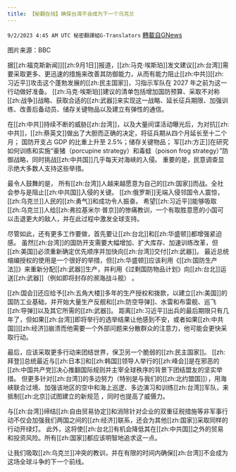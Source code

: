 ```yaml
---
title: 【秘翻在线】确保台湾不会成为下一个乌克兰
---
```

`9/2/2023 4:45 AM UTC 秘密翻譯組G-Translators` [轉載自GNews](https://gnews.org/articles/1633828)

图片来源：BBC

据[[zh:福克斯新闻]][[zh:9月1日]]报道，[[zh:马克·埃斯珀]]发文建议[[zh:台湾]]需要采取更多、更迅速的措施来改善其防御能力，从而有能力阻止[[zh:中共]][[zh:习近平]]攻击这个蓬勃发展的[[zh:民主国家]]，习指示军队在 2027 年之前为这一行动做好准备。 [[zh:马克·埃斯珀]]建议的清单包括增加国防预算、采取不对称[[zh:战争]]战略、获取合适的[[zh:武器]]来实现这一战略、延长征兵期限、加强训练、改善后备动员、储存关键物品以及建立有弹性的通信。

 在[[zh:中共]]持续不断的威胁[[zh:台湾]]，以及大量间谍活动曝光后，为对抗[[zh:中共]]，[[zh:蔡英文]]做出了大胆而正确的决定，将征兵期从四个月延长至十二个月； 国防开支占 GDP 的比重上升至 2.5%；储存关键物品； 军[[zh:方正]]在研究如何训练和实施“豪猪（porcupine strategy）和毒蛙（poison frog strategy）”防御战略，同时挑战[[zh:中共国]]几乎每天对海峡的入侵。 重要的是，民意调查显示绝大多数人支持这些举措。

最令人鼓舞的是， 所有[[zh:台湾]]人越来越愿意为自己的[[zh:国家]]而战。全社会参与是阻止[[zh:中共国]]入侵的关键。 [[zh:俄罗斯]]无端入侵邻国令人震惊，[[zh:乌克兰]]人民的[[zh:勇气]]和成功令人振奋。 希望[[zh:习近平]]能够吸取[[zh:乌克兰]]人给[[zh:弗拉基米尔·普京]]的惨痛教训，一个有取胜意愿的小国可以击退更大的敌人，并在此过程中激发全球支持。

 尽管如此，还有更多工作要做，首先要让[[zh:台北]]和[[zh:华盛顿]]都增强紧迫感。 虽然[[zh:台湾]]的国防开支需要大幅增加、扩大库存、加速训练改革，但[[zh:美国]]必须重新确定优先顺序并加快向[[zh:台湾]]交付[[zh:武器]]。 最近总统缩编授权的使用是一个很好的举措，但[[zh:华盛顿]]应该利用《[[zh:国防生产法]]》来重新分配[[zh:武器]]生产，并利用《过剩国防物品计划》向[[zh:台北]]运送[[zh:武器]]（例如即将封存的濒海战斗舰） 。

 [[zh:国会]]还应给予[[zh:五角大楼]]多年的生产授权和拨款，以建立[[zh:美国]]的国防工业基础，并开始大量生产反舰和[[zh:防空导弹]]、水雷和布雷舰、巡飞[[zh:导弹]]以及其它所需的[[zh:武器]]。 距离[[zh:习近平]]出兵的最后期限只有几年了，但如果[[zh:台湾]]即将举行的选举结果让他感到不安，或者如果[[zh:中共国]][[zh:经济]]崩溃而他需要一个外部问题来分散群众的注意力，他可能会更快采取行动。

最后，应该采取更多行动来团结世界，保卫另一个脆弱的[[zh:民主国家]]。 [[zh:拜登]]总统最近与[[zh:日本]]和[[zh:韩国]]领导人举行的[[zh:峰会]]是在邪恶的[[zh:中国共产党]]决心推翻国际规则并主宰全球秩序的背景下团结盟友的坚实举措。 但更多针对[[zh:台湾]]的多边努力（特别是与我们的[[zh:北约盟国]]），用海峡联合过境、加强该地区的空中和海上巡逻、多边演习和训练[[zh:台湾]]军队，来抵制[[zh:北京]]试图建立的新规范 ，同时也提高了威慑力。

 与[[zh:台湾]]缔结[[zh:自由贸易协定]]和消除针对企业的双重征税措施等非军事行动不仅会加强我们两国之间的[[zh:经济]]联系，还会为其他[[zh:国家]]采取同样的行动开绿灯。 此外，这将使[[zh:台北]]有机会降低其在[[zh:中共国]]之外的贸易和投资风险。所有[[zh:国家]]都应该明智地追求这一点。

让我们吸取[[zh:乌克兰]]冲突的教训，并在有限的时间内确保[[zh:台湾]]不会成为这场全球斗争的下一个前线。
